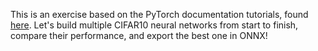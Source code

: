 This is an exercise based on the PyTorch documentation tutorials, found [here](https://pytorch.org/tutorials/beginner/basics/intro.html).
Let's build multiple CIFAR10 neural networks from start to finish, compare their performance, and export the best one in ONNX!
